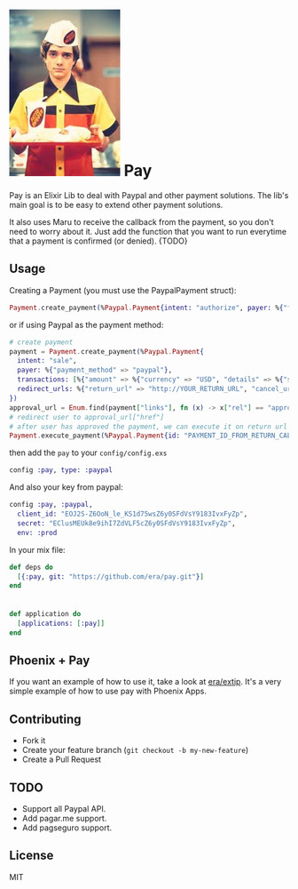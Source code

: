 ![](eric.jpeg) 
Pay
===

Pay is an Elixir Lib to deal with Paypal and other payment solutions. The lib's main goal is to be easy to extend other payment solutions.

It also uses Maru to receive the callback from the payment, so you don't need to worry about it. Just add the function that you want to run everytime that a payment is confirmed (or denied). {TODO}

Usage
-------

Creating a Payment (you must use the PaypalPayment struct):

```elixir
Payment.create_payment(%Paypal.Payment{intent: "authorize", payer: %{"funding_instruments" => [%{"credit_card" => %{"billing_address" => %{"city" => "Saratoga", "country_code" => "US", "line1" => "111 First Street", "postal_code" => "95070", "state" => "CA"}, "cvv2" => "874", "expire_month" => 11, "expire_year" => 2018, "first_name" => "Betsy", "last_name" => "Buyer", "number" => "4417119669820331", "type" => "visa"}}], "payment_method" => "credit_card"}, transactions: [%{"amount" => %{"currency" => "USD", "details" => %{"shipping" => "0.03", "subtotal" => "7.41", "tax" => "0.03"}, "total" => "7.47"}, "description" => "This is the payment transaction description."}]})

```
or if using Paypal as the payment method:
```elixir
# create payment
payment = Payment.create_payment(%Paypal.Payment{
  intent: "sale",
  payer: %{"payment_method" => "paypal"},
  transactions: [%{"amount" => %{"currency" => "USD", "details" => %{"shipping" => "0.03", "subtotal" => "7.41", "tax" => "0.03"}, "total" => "7.47"}, "description" => "This is the payment transaction description."}],
  redirect_urls: %{"return_url" => "http://YOUR_RETURN_URL", "cancel_url" => "http://YOUR_CANCEL_URL"}
})
approval_url = Enum.find(payment["links"], fn (x) -> x["rel"] == "approval_url" and x["method"] == "REDIRECT" end)
# redirect user to approval_url["href"]
# after user has approved the payment, we can execute it on return url call.
Payment.execute_payment(%Paypal.Payment{id: "PAYMENT_ID_FROM_RETURN_CALL", payer: %{payer_id: "PAYER_ID_FROM_RETURN_CALL"}})
```

then add the `pay` to your `config/config.exs`
```elixir
config :pay, type: :paypal
```
And also your key from paypal:
```elixir
config :pay, :paypal,
  client_id: "EOJ2S-Z6OoN_le_KS1d75wsZ6y0SFdVsY9183IvxFyZp",
  secret: "EClusMEUk8e9ihI7ZdVLF5cZ6y0SFdVsY9183IvxFyZp",
  env: :prod
```

In your mix file:

```elixir
def deps do
  [{:pay, git: "https://github.com/era/pay.git"}]
end


def application do
  [applications: [:pay]]
end
```

Phoenix + Pay
----
If you want an example of how to use it, take a look at [era/extip](http://www.github.com/era/extip). It's a very simple example of how to use pay with Phoenix Apps.

Contributing
------------

  * Fork it
  * Create your feature branch (`git checkout -b my-new-feature`)
  * Create a Pull Request


TODO
---
* Support all Paypal API.
* Add pagar.me support.
* Add pagseguro support.

License
-----
MIT
